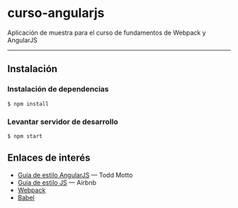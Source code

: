 # curso-angularjs
Aplicación de muestra para el curso de fundamentos de Webpack y AngularJS

---

## Instalación

### Instalación de dependencias

```
$ npm install
```

### Levantar servidor de desarrollo

```
$ npm start
```


## Enlaces de interés
- [Guía de estilo AngularJS](https://github.com/toddmotto/angularjs-styleguide) — Todd Motto
- [Guía de estilo JS](https://github.com/airbnb/javascript) — Airbnb
- [Webpack](https://webpack.github.io/)
- [Babel](https://babeljs.io/)

